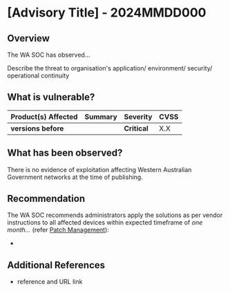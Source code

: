 # \[Advisory Title\] - 2024MMDD000

## Overview

The WA SOC has observed…

Describe the threat to organisation's application/ environment/ security/ operational continuity

## What is vulnerable?

| Product(s) Affected | Summary | Severity     | CVSS |
| ------------------- | ------- | ------------ | ---- |
| **versions before** |         | **Critical** | X.X  |

## What has been observed?

There is no evidence of exploitation affecting Western Australian Government networks at the time of publishing.

## Recommendation

The WA SOC recommends administrators apply the solutions as per vendor instructions to all affected devices within expected timeframe of *one month...* (refer [Patch Management](../guidelines/patch-management.md)):

- <Vendor URL>

## Additional References

- reference and URL link
